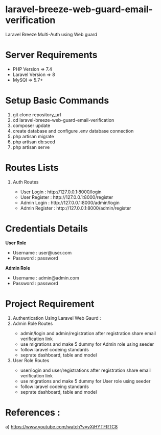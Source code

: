 # laravel-breeze-web-guard-email-verification
Laravel  Breeze Multi-Auth using Web guard


Server Requirements
=====================================
<ul>
  <li>PHP Version => 7.4</li>
  <li>Laravel Version => 8</li>
  <li>MySQl => 5.7+</li>
</ul>

Setup Basic Commands
=====================================
1) git clone repository_url
2) cd laravel-breeze-web-guard-email-verification
3) composer update
4) create database and configure .env database connection
5) php artisan migrate
6) php artisan db:seed
7) php artisan serve

Routes Lists
=====================================
<ol>
  <li> Auth Routes </li>
  <ul>
    <li>User Login : http://127.0.0.1:8000/login </li>
    <li>User Register : http://127.0.0.1:8000/register </li>
    <li>Admin Login : http://127.0.0.1:8000/admin/login </li>
    <li>Admin Register : http://127.0.0.1:8000/admin/register </li>
  </ul>
</ol>

Credentials Details
=====================================
<b>User Role</b>
<ul>
  <li>Username : user@user.com</li>
  <li>Password : password</li>
</ul>

<b>Admin Role</b>
<ul>
  <li>Username : admin@admin.com</li>
  <li>Password : password</li>
</ul>

Project Requirement 
=====================================
<ol>
  <li> Authentication Using Laravel Web Gaurd : </li>
  <li>Admin Role Routes </li>
    <ul>
      <li> admin/login and admin/registration after registration share email verification link </li>
      <li> use migrations and make 5 dummy for Admin role using seeder </li>
      <li> follow laravel codeing standards </li>
      <li> seprate dashboard, table and model </li>
    </ul>
  <li>User Role Routes</li>
      <ul>
        <li> user/login and user/registrations after registration share email verification link </li>
        <li>use migrations and make 5 dummy for User role using seeder</li>
        <li>follow laravel codeing standards </li>
        <li>seprate dashboard, table and model </li>
      </ul>
</ol>
  
References : 
=====================================
a) https://www.youtube.com/watch?v=yXjHYTFRTC8
